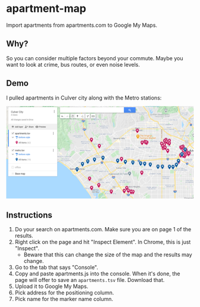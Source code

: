 # apartment-map

Import apartments from apartments.com to Google My Maps.

## Why?

So you can consider multiple factors beyond your commute. Maybe you want to look at crime, bus routes, or even noise levels.

## Demo

I pulled apartments in Culver city along with the Metro stations:

![Screenshot of Google My Maps](screenshot.png)

## Instructions

1. Do your search on apartments.com. Make sure you are on page 1 of the results.
1. Right click on the page and hit "Inspect Element". In Chrome, this is just "Inspect".
    * Beware that this can change the size of the map and the results may change.
1. Go to the tab that says "Console".
1. Copy and paste apartments.js into the console. When it's done, the page will offer to save an `apartments.tsv` file. Download that.
1. Upload it to Google My Maps.
1. Pick address for the positioning column.
1. Pick name for the marker name column.